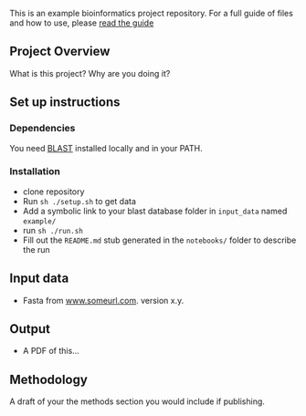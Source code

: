 This is an example bioinformatics project repository.  For a full guide of files and how to use, please [read the guide](guide.md)

## Project Overview

What is this project?  Why are you doing it?  

## Set up instructions

### Dependencies

You need [BLAST](https://blast.ncbi.nlm.nih.gov/Blast.cgi?PAGE_TYPE=BlastDocs&DOC_TYPE=Download) installed locally and in your PATH.

### Installation

* clone repository
* Run `sh ./setup.sh` to get data
* Add a symbolic link to your blast database folder in `input_data` named `example/`
* run `sh ./run.sh`
* Fill out the `README.md` stub generated in the `notebooks/` folder to describe the run

## Input data

* Fasta from www.someurl.com.  version x.y.

## Output

* A PDF of this...

## Methodology

A draft of your the methods section you would include if publishing.